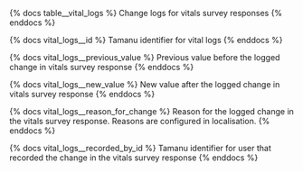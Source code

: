 {% docs table__vital_logs %}
Change logs for vitals survey responses
{% enddocs %}

{% docs vital_logs__id %}
Tamanu identifier for vital logs
{% enddocs %}

{% docs vital_logs__previous_value %}
Previous value before the logged change in vitals survey response
{% enddocs %}

{% docs vital_logs__new_value %}
New value after the logged change in vitals survey response
{% enddocs %}

{% docs vital_logs__reason_for_change %}
Reason for the logged change in the vitals survey response. Reasons are configured in localisation.
{% enddocs %}

{% docs vital_logs__recorded_by_id %}
Tamanu identifier for user that recorded the change in the vitals survey response
{% enddocs %}
